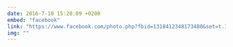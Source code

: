 ```yaml
---
date: 2016-7-10 15:20:09 +0200
embed: "facebook"
link: "https://www.facebook.com/photo.php?fbid=1318412348173480&set=t.100000141817926&type=3&theater"
img: ""
---
```

